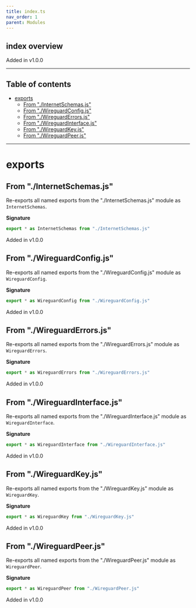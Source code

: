 ```yaml
---
title: index.ts
nav_order: 1
parent: Modules
---
```


## index overview

Added in v1.0.0

---

<h2 class="text-delta">Table of contents</h2>

- [exports](#exports)
  - [From "./InternetSchemas.js"](#from-internetschemasjs)
  - [From "./WireguardConfig.js"](#from-wireguardconfigjs)
  - [From "./WireguardErrors.js"](#from-wireguarderrorsjs)
  - [From "./WireguardInterface.js"](#from-wireguardinterfacejs)
  - [From "./WireguardKey.js"](#from-wireguardkeyjs)
  - [From "./WireguardPeer.js"](#from-wireguardpeerjs)

---

# exports

## From "./InternetSchemas.js"

Re-exports all named exports from the "./InternetSchemas.js" module as `InternetSchemas`.

**Signature**

```ts
export * as InternetSchemas from "./InternetSchemas.js"
```

Added in v1.0.0

## From "./WireguardConfig.js"

Re-exports all named exports from the "./WireguardConfig.js" module as `WireguardConfig`.

**Signature**

```ts
export * as WireguardConfig from "./WireguardConfig.js"
```

Added in v1.0.0

## From "./WireguardErrors.js"

Re-exports all named exports from the "./WireguardErrors.js" module as `WireguardErrors`.

**Signature**

```ts
export * as WireguardErrors from "./WireguardErrors.js"
```

Added in v1.0.0

## From "./WireguardInterface.js"

Re-exports all named exports from the "./WireguardInterface.js" module as `WireguardInterface`.

**Signature**

```ts
export * as WireguardInterface from "./WireguardInterface.js"
```

Added in v1.0.0

## From "./WireguardKey.js"

Re-exports all named exports from the "./WireguardKey.js" module as `WireguardKey`.

**Signature**

```ts
export * as WireguardKey from "./WireguardKey.js"
```

Added in v1.0.0

## From "./WireguardPeer.js"

Re-exports all named exports from the "./WireguardPeer.js" module as `WireguardPeer`.

**Signature**

```ts
export * as WireguardPeer from "./WireguardPeer.js"
```

Added in v1.0.0
